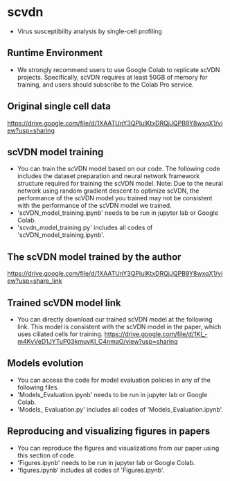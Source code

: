 # scvdn
* Virus susceptibility analysis by single-cell profiling

## Runtime Environment
* We strongly recommend users to use Google Colab to replicate scVDN projects. Specifically, scVDN requires at least 50GB of memory for training, and users should subscribe to the Colab Pro service.

## Original single cell data
https://drive.google.com/file/d/1XAATUnY3QPluIKtxDRQjJQPB9Y8wxqX1/view?usp=sharing

## scVDN model training
* You can train the scVDN model based on our code. The following code includes the dataset preparation and neural network framework structure required for training the scVDN model. Note: Due to the neural network using random gradient descent to optimize scVDN, the performance of the scVDN model you trained may not be consistent with the performance of the scVDN model we trained.
* 'scVDN_model_training.ipynb' needs to be run in jupyter lab or Google Colab.
* 'scvdn_model_training.py' includes all codes of 'scVDN_model_training.ipynb'.

## The scVDN model trained by the author
https://drive.google.com/file/d/1XAATUnY3QPluIKtxDRQjJQPB9Y8wxqX1/view?usp=share_link


## Trained scVDN model link
* You can directly download our trained scVDN model at the following link. This model is consistent with the scVDN model in the paper, which uses ciliated cells for training.
https://drive.google.com/file/d/1Kl_-m4KyVeD1JYTuP03kmuyKI_C4nmaO/view?usp=sharing

## Models evolution
* You can access the code for model evaluation policies in any of the following files. 
* 'Models_Evaluation.ipynb' needs to be run in jupyter lab or Google Colab.
* 'Models_ Evaluation.py' includes all codes of 'Models_Evaluation.ipynb'.

## Reproducing and visualizing figures in papers
* You can reproduce the figures and visualizations from our paper using this section of code.
* 'Figures.ipynb' needs to be run in jupyter lab or Google Colab.
* 'figures.ipynb' includes all codes of 'Figures.ipynb'.




